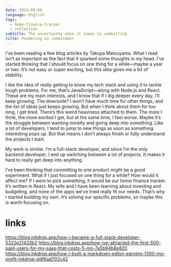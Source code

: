```yaml
---
date: 2024-09-09
language: English
tags:
  - home-finance-tracker
  - reflection
subtitle: The uncertainty when it comes to committing
title: Pondering on commitment
---
```


I’ve been reading a few blog articles by Takuya Matsuyama. What I read isn’t as important as the fact that it sparked some thoughts in my head. I’ve started thinking that I should focus on one thing for a while—maybe a year or two. It’s not easy or super exciting, but this idea gives me a bit of stability.

I like the idea of really getting to know my tech stack and using it to tackle tough problems. For me, that’s JavaScript—along with Node.js and React. These are my main interests, and I know that if I dig deeper every day, I’ll keep growing. The downside? I won’t have much time for other things, and the list of ideas just keeps growing. But when I think about them for too long, I get tired. There’s this weird heaviness attached to them. The more I think, the more excited I get, but at the same time, I feel worse. Maybe it’s the struggle between wanting novelty and going deep into something. Like a lot of developers, I tend to jump to new things as soon as something interesting pops up. But that means I don’t always finish or fully understand the projects I start.

My work is similar. I’m a full-stack developer, and since I’m the only backend developer, I end up switching between a lot of projects. It makes it hard to really get deep into anything.

I’ve been thinking that committing to one product might be a good experiment. What if I just focused on one thing for a while? How would it affect me? If I were to pick something, it would be our home finance tracker. It’s written in React. My wife and I have been learning about investing and budgeting, and none of the apps we’ve tried really fit our needs. That’s why I started building my own. It’s solving our specific problems, so maybe this is worth focusing on.

# links
https://blog.inkdrop.app/how-i-became-a-full-stack-developer-5322e21433b2
https://blog.inkdrop.app/how-ive-attracted-the-first-500-paid-users-for-my-saas-that-costs-5-mo-7a5b94b8e820
https://blog.inkdrop.app/how-i-built-a-markdown-editor-earning-1300-mo-profit-inkdrop-ddf6ad702c42
